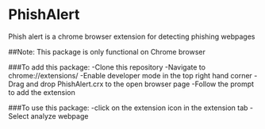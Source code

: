 # PhishAlert
Phish alert is a chrome browser extension for detecting phishing webpages

##Note:
This package is only functional on Chrome browser

###To add this package:
-Clone this repository
-Navigate to chrome://extensions/
-Enable developer mode in the top right hand corner
-Drag and drop PhishAlert.crx to the open browser page
-Follow the prompt to add the extension

###To use this package:
-click on the extension icon in the extension tab
-Select analyze webpage
